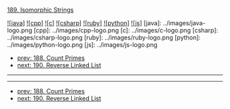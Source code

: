 [189. Isomorphic Strings](https://leetcode.com/problems/isomorphic-strings/)

[![java]](../java/189-isomorphic-strings.md)
[![cpp]](../cpp/189-isomorphic-strings.md)
[![c]](../c/189-isomorphic-strings.md)
[![csharp]](../csharp/189-isomorphic-strings.md)
[![ruby]](../ruby/189-isomorphic-strings.md)
[![python]](../python/189-isomorphic-strings.md)
[![js]](../js/189-isomorphic-strings.md)
[java]: ../images/java-logo.png
[cpp]: ../images/cpp-logo.png
[c]: ../images/c-logo.png
[csharp]: ../images/csharp-logo.png
[ruby]: ../images/ruby-logo.png
[python]: ../images/python-logo.png
[js]: ../images/js-logo.png

- [prev: 188. Count Primes](188-count-primes.md)
- [next: 190. Reverse Linked List](190-reverse-linked-list.md)

---


---

- [prev: 188. Count Primes](188-count-primes.md)
- [next: 190. Reverse Linked List](190-reverse-linked-list.md)
